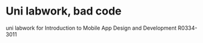 # Uni labwork, bad code

uni labwork for Introduction to Mobile App Design and Development R0334-3011
